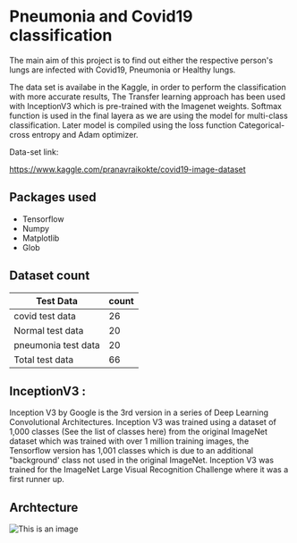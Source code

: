 
# Pneumonia and Covid19 classification

The main aim of this project is to find out either  the respective
person's lungs are infected with Covid19, Pneumonia or Healthy lungs.

The data set is availabe in the Kaggle, in order to perform the 
classification with more accurate results, The Transfer learning 
approach has been used with InceptionV3 which is pre-trained with 
the Imagenet weights. Softmax function is used in the final layera
as we are using the model for multi-class classification. Later 
model is compiled using the loss function Categorical-cross entropy
and Adam optimizer.

Data-set link: 

https://www.kaggle.com/pranavraikokte/covid19-image-dataset
## Packages used

- Tensorflow
- Numpy 
- Matplotlib
- Glob
## Dataset count

| Test Data              | count |  
| ----------------- | ----|
| covid test data  | 26  || covid train data  | 111  |
| Normal test data  | 20|| Normal train data  | 70|
| pneumonia test data  | 20|| pneumonia train data  | 70|
| Total test data   | 66|| Total train data   | 251|

## InceptionV3 :

Inception V3 by Google is the 3rd version in a series of Deep Learning Convolutional Architectures. Inception V3 was trained using a dataset of 1,000 classes (See the list of classes here) from the original ImageNet dataset which was trained with over 1 million training images, the Tensorflow version has 1,001 classes which is due to an additional "background' class not used in the original ImageNet. Inception V3 was trained for the ImageNet Large Visual Recognition Challenge where it was a first runner up.

## Archtecture 
![This is an image](https://www.apriorit.com/images/articles/applying_inception_v3/figure-1.jpg)

